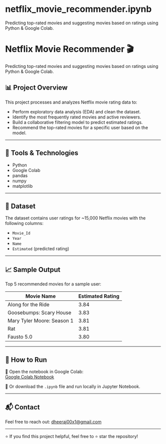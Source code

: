 # netflix_movie_recommender.ipynb
Predicting top-rated movies and suggesting movies based on ratings using Python &amp; Google Colab.

# Netflix Movie Recommender 🎬

Predicting top-rated movies and suggesting movies based on ratings using Python & Google Colab.

## 📊 Project Overview
This project processes and analyzes Netflix movie rating data to:
- Perform exploratory data analysis (EDA) and clean the dataset.
- Identify the most frequently rated movies and active reviewers.
- Build a collaborative filtering model to predict estimated ratings.
- Recommend the top-rated movies for a specific user based on the model.

---

## 🔧 Tools & Technologies
- Python
- Google Colab
- pandas
- numpy
- matplotlib

---

## 📝 Dataset
The dataset contains user ratings for ~15,000 Netflix movies with the following columns:
- `Movie_Id`
- `Year`
- `Name`
- `Estimated` (predicted rating)

---

## 📈 Sample Output
Top 5 recommended movies for a sample user:

| Movie Name                    | Estimated Rating |
|-------------------------------|------------------|
| Along for the Ride            | 3.84             |
| Goosebumps: Scary House       | 3.83             |
| Mary Tyler Moore: Season 1    | 3.81             |
| Rat                           | 3.81             |
| Fausto 5.0                    | 3.80             |

---

## 🚀 How to Run
🔹 Open the notebook in Google Colab:  
[Google Colab Notebook](your-colab-link-if-any)

🔹 Or download the `.ipynb` file and run locally in Jupyter Notebook.

---

## 📬 Contact
Feel free to reach out: dheeraj00x1@gmail.com

---

⭐ If you find this project helpful, feel free to ⭐ star the repository!


